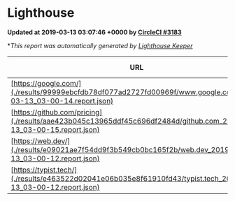 
# Lighthouse

**Updated at 2019-03-13 03:07:46 +0000 by [CircleCI #3183](https://circleci.com/gh/ItinerisLtd/lighthouse-keeper-example/3183)**

**This report was automatically generated by [Lighthouse Keeper](https://github.com/itinerisltd/lighthouse-keeper)*

| URL | Performance | Accessibility | Best Practices | SEO | PWA | Updated At |
| --- | --- | --- | --- | --- | --- | --- |
| [https://google.com/](./results/99999ebcfdb78df077ad2727fd00969f/www.google.com_2019-03-13_03-00-14.report.json) | 0.94 | 0.71 | 0.93 | 0.8 | 0.58 | 2019-03-13T03:00:14.780Z |
| [https://github.com/pricing](./results/aae423b045c13965ddf45c696df2484d/github.com_2019-03-13_03-00-15.report.json) | 0.8 | 0.89 | 0.93 | 0.9 | 0.58 | 2019-03-13T03:00:15.772Z |
| [https://web.dev/](./results/e09021ae7f54dd9f3b549cb0bc165f2b/web.dev_2019-03-13_03-00-12.report.json) | 0.95 | 0.93 | 1 | 0.87 | 1 | 2019-03-13T03:00:12.778Z |
| [https://typist.tech/](./results/e463522d02041e06b035e8f61910fd43/typist.tech_2019-03-13_03-00-12.report.json) | 1 |  |  |  |  | 2019-03-13T03:00:12.680Z |
